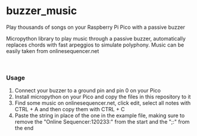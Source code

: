 # buzzer_music
Play thousands of songs on your Raspberry Pi Pico with a passive buzzer

Micropython library to play music through a passive buzzer, automatically replaces chords with fast arpeggios to simulate polyphony. Music can be easily taken from onlinesequencer.net

<br>

### Usage
1) Connect your buzzer to a ground pin and pin 0 on your Pico
2) Install micropython on your Pico and copy the files in this repository to it
3) Find some music on onlinesequencer.net, click edit, select all notes with CTRL + A and then copy them with CTRL + C
4) Paste the string in place of the one in the example file, making sure to remove the "Online Sequencer:120233:" from the start and the ";:" from the end
